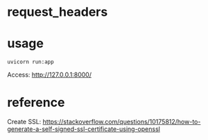 # request_headers

# usage
```
uvicorn run:app
```

Access: http://127.0.0.1:8000/

# reference
Create SSL: https://stackoverflow.com/questions/10175812/how-to-generate-a-self-signed-ssl-certificate-using-openssl  